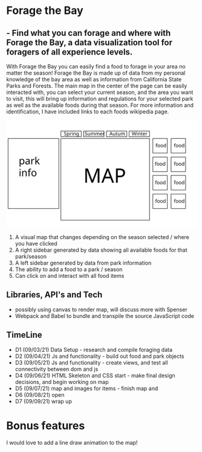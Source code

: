 # Forage the Bay

## - Find what you can forage and where with Forage the Bay, a data visualization tool for foragers of all experience levels. 

With Forage the Bay you can easily find a food to forage in your area no matter the season! Forage the Bay is made up of data from my personal knowledge of the bay area as well as information from California State Parks and Forests. 
The main map in the center of the page can be easily interacted with, you can select your current season, and the area you want to visit, this will bring up information and regulations for your selected park as well as the available foods during that season. For more information and identification, I have included links to each foods wikipedia page. 

![](https://raw.githubusercontent.com/maisiejillbt/ForageTheBay/main/dist/assets/js_project_mockup.svg)

1) A visual map that changes depending on the season selected / where you have clicked  
2) A right sidebar generated by data showing all available foods for that park/season
3) A left sidebar generated by data from park information 
4) The ability to add a food to a park / season
5) Can click on and interact with all food items 

## Libraries, API's and Tech 

- possibly using canvas to render map, will discuss more with Spenser
- Webpack and Babel to bundle and transpile the source JavaScript code

## TimeLine 

- D1 (09/03/21) Data Setup - research and compile foraging data 
- D2 (09/04/21) Js and functionality - build out food and park objects 
- D3 (09/05/21) Js and functionality - create views, and test all connectivity between dom and js
- D4 (09/06/21) HTML Skeleton and CSS start - make final design decisions, and begin working on map
- D5 (09/07/21) map and images for items - finish map and 
- D6 (09/08/21) open 
- D7 (09/09/21) wrap up 

# Bonus features 
 
 I would love to add a line draw animation to the map!